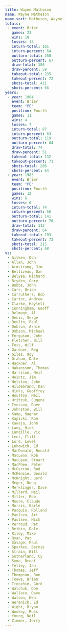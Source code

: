 ```yaml
---
title: Wayne Matheson
name: Wayne Matheson
name-sort: Matheson, Wayne
totals:
 - event: Brier
   games: 23
   wins: 10
   losses: 13
   inturn-total: 161
   inturn-percent: 64
   outturn-total: 260
   outturn-percent: 67
   draw-total: 186
   draw-percent: 59
   takeout-total: 235
   takeout-percent: 72
   shots-total: 421
   shots-percent: 66
years:
 - year: 1984
   event: Brier
   team: "PE"
   position: Fourth
   games: 11
   wins: 4
   losses: 7
   inturn-total: 87
   inturn-percent: 63
   outturn-total: 119
   outturn-percent: 64
   draw-total: 74
   draw-percent: 51
   takeout-total: 132
   takeout-percent: 71
   shots-total: 206
   shots-percent: 64
 - year: 1985
   event: Brier
   team: "PE"
   position: Fourth
   games: 12
   wins: 6
   losses: 6
   inturn-total: 74
   inturn-percent: 66
   outturn-total: 141
   outturn-percent: 70
   draw-total: 112
   draw-percent: 64
   takeout-total: 103
   takeout-percent: 73
   shots-total: 215
   shots-percent: 68
vs:
 - Aitken, Don
 - Allan, John
 - Armstrong, Jim
 - Belliveau, Dan
 - Belyea, Richard
 - Bryden, Gary
 - Bubbs, John
 - Carr, Brian
 - Carruthers, Bob
 - Carter, Andrew
 - Clarke, Haylett
 - Cunningham, Geoff
 - Delmage, Al
 - Denis, Serge
 - Devlin, Paul
 - Dobson, Arnie
 - Dobson, Michael
 - Ferguson, John
 - Fletcher, Bill
 - Foss, Wilf
 - Gardner, Reg
 - Giles, Roy
 - Graham, Dale
 - Hackner, Al
 - Hakansson, Thomas
 - Harrison, Neil
 - Heintz, Jim
 - Helston, John
 - Hildebrand, Dan
 - Hinks, Geoffrey
 - Houston, Neil
 - Hritzuk, Eugene
 - Iverson, Dave
 - Johnston, Bill
 - Kamp, Ragnar
 - Kapicki, Ron
 - Kawaja, John
 - Lang, Rick
 - Langille, Vic
 - Lenz, Cliff
 - Lord, Lovel
 - Lukowich, Ed
 - MacDonald, Ronald
 - MacLean, Rob
 - MacLean, Stuart
 - MacPhee, Peter
 - McCarron, Rod
 - McKenzie, Donald
 - McKnight, Gord
 - Meger, Doug
 - Merklinger, Dave
 - Millard, Neil
 - Miller, Bob
 - Moore, Claude
 - Morris, Earle
 - Pacquin, Rolland
 - Paulsen, Art
 - Paulsen, Nick
 - Perroud, Pat
 - Reibin, Dale
 - Riley, Mike
 - Ryan, Pat
 - Savage, Paul
 - Sparkes, Bernie
 - Strain, Bill
 - Sutherland, Cy
 - Syme, Brent
 - Tetley, Ian
 - Thomas, Jeff
 - Thompson, Ron
 - Toews, Brian
 - Trenchie, Gord
 - Walchuk, Don
 - Wallace, Dave
 - Watson, Ken
 - Werenich, Ed
 - Wight, Bryan
 - Wookey, Russ
 - Young, Neil
 - Zimmer, Jerry
---
```

